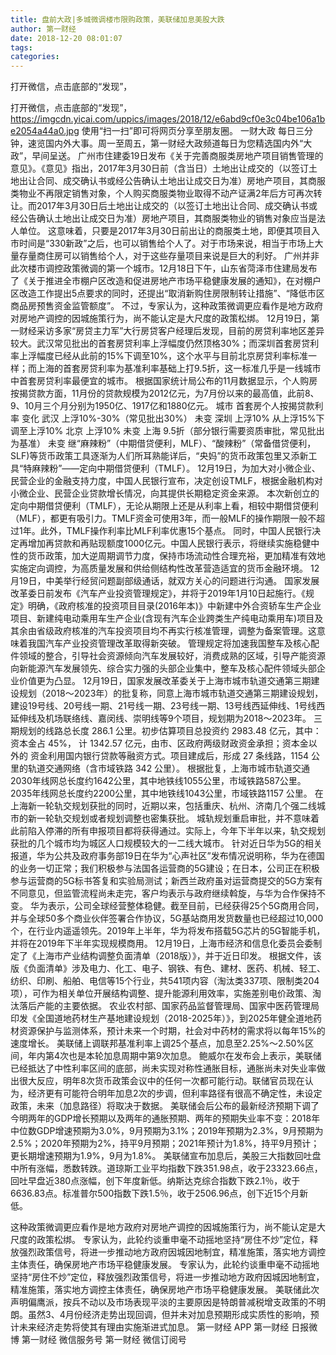 ```yaml
---
title: 盘前大政|多城微调楼市限购政策，美联储加息美股大跌
author: 第一财经
date: 2018-12-20 08:01:07
tags: 
categories: 
---
```

打开微信，点击底部的“发现”，
<!-- more -->
打开微信，点击底部的“发现”，
https://imgcdn.yicai.com/uppics/images/2018/12/e6abd9cf0e3c04be106a1be2054a44a0.jpg
使用“扫一扫”即可将网页分享至朋友圈。
一财大政
每日三分钟，速览国内外大事。周一至周五，第一财经大政频道每日为您精选国内外“大政”，早间呈送。
广州市住建委19日发布《关于完善商服类房地产项目销售管理的意见》。《意见》指出，2017年3月30日前（含当日）土地出让成交的（以签订土地出让合同、成交确认书或经公告确认土地出让成交日为准）房地产项目，其商服类物业不再限定销售对象，个人购买商服类物业取得不动产证满2年后方可再次转让。而2017年3月30日后土地出让成交的（以签订土地出让合同、成交确认书或经公告确认土地出让成交日为准）房地产项目，其商服类物业的销售对象应当是法人单位。
这意味着，只要是2017年3月30日前出让的商服类土地，即便其项目入市时间是“330新政”之后，也可以销售给个人了。对于市场来说，相当于市场上大量存量商住房可以销售给个人，对于这些存量项目来说是巨大的利好。
广州并非此次楼市调控政策微调的第一个城市。12月18日下午，山东省菏泽市住建局发布了《关于推进全市棚户区改造和促进房地产市场平稳健康发展的通知》，在对棚户区改造工作提出5点要求的同时，还提出“取消新购住房限制转让措施”、“降低市区商品房预售资金监管额度”。
不过，专家认为，这种政策微调更应看作是地方政府对房地产调控的因城施策行为，尚不能认定是大尺度的政策松绑。
12月19日，第一财经采访多家“房贷主力军”大行房贷客户经理后发现，目前的房贷利率地区差异较大。武汉常见批出的首套房贷利率上浮幅度仍然顶格30%；而深圳首套房贷利率上浮幅度已经从此前的15%下调至10%，这个水平与目前北京房贷利率标准一样；而上海的首套房贷利率为基准利率基础上打9.5折，这一标准几乎是一线城市中首套房贷利率最便宜的城市。
根据国家统计局公布的11月数据显示，个人购房按揭贷款方面，11月份的贷款规模为2012亿元，为7月份以来的最高值，此前8、9、10月三个月分别为1950亿、1917亿和1880亿元。
城市
首套房个人按揭贷款利率
变化
武汉
上浮10%-30%（常见批出30%）
未变
深圳
上浮10%
从上浮15%下调至上浮10%
北京
上浮10%
未变
上海
9.5折（部分银行需要资质审批，常见批出为基准）
未变
继“麻辣粉”（中期借贷便利，MLF）、“酸辣粉”（常备借贷便利，SLF)等货币政策工具逐渐为人们所耳熟能详后，“央妈”的货币政策包里又添新工具“特麻辣粉”——定向中期借贷便利（TMLF）。
12月19日，为加大对小微企业、民营企业的金融支持力度，中国人民银行宣布，决定创设TMLF，根据金融机构对小微企业、民营企业贷款增长情况，向其提供长期稳定资金来源。
本次新创立的定向中期借贷便利（TMLF），无论从期限上还是从利率上看，相较中期借贷便利（MLF），都更有吸引力。TMLF资金可使用3年，而一般MLF的操作期限一般不超过1年。此外，TMLF操作利率比MLF利率优惠15个基点。
同时，中国人民银行决定再增加再贷款和再贴现额度1000亿元。中国人民银行表示，将继续实施稳健中性的货币政策，加大逆周期调节力度，保持市场流动性合理充裕，更加精准有效地实施定向调控，为高质量发展和供给侧结构性改革营造适宜的货币金融环境。
12月19日，中美举行经贸问题副部级通话，就双方关心的问题进行沟通。
国家发展改革委日前发布《汽车产业投资管理规定》，并将于2019年1月10日起施行。《规定》明确，《政府核准的投资项目目录(2016年本)》中新建中外合资轿车生产企业项目、新建纯电动乘用车生产企业(含现有汽车企业跨类生产纯电动乘用车)项目及其余由省级政府核准的汽车投资项目均不再实行核准管理，调整为备案管理。这意味着我国汽车产业投资管理改革取得新突破。
管理规定将加速我国整车及核心配件领域的整合，引导社会资源倾向汽车发展较好，消费成熟的区域，引导产能资源向新能源汽车发展领先、综合实力强的头部企业集中，整车及核心配件领域头部企业价值更为凸显。
12月19日，国家发展改革委关于上海市城市轨道交通第三期建设规划（2018～2023年）的批复称，同意上海市城市轨道交通第三期建设规划，建设19号线、20号线一期、21号线一期、23号线一期、13号线西延伸线、1号线西延伸线及机场联络线、嘉闵线、崇明线等9个项目，规划期为2018～2023年。
三期规划的线路总长度 286.1 公里。初步估算项目总投资约 2983.48 亿元，其中：资本金占 45%， 计 1342.57 亿元，由市、区政府两级财政资金承担；资本金以外的 资金利用国内银行贷款等融资方式。项目建成后，形成 27 条线路，1154 公里的轨道交通网络（含市域铁路 342 公里）。
根据批复，上海市城市轨道交通2030年线网总长度约1642公里，其中地铁线1055公里，市域铁路587公里。2035年线网总长度约2200公里，其中地铁线1043公里，市域铁路1157 公里。
在上海新一轮轨交规划获批的同时，近期以来，包括重庆、杭州、济南几个强二线城市的新一轮轨交规划或者规划调整也密集获批。
城轨规划重启审批，并不意味着此前陷入停滞的所有申报项目都将获得通过。实际上，今年下半年以来，轨交规划获批的几个城市均为城区人口规模较大的一二线大城市。
针对近日华为5G的相关报道，华为公共及政府事务部19日在华为“心声社区”发布情况说明称，华为在德国的业务一切正常；我们积极参与法国各运营商的5G建设；在日本，公司正在积极参与运营商的5G标书答复和实验局测试；新西兰政府虽对运营商提交的5G方案有不同意见，但监管流程尚未走完，客户均表示与政府继续斡旋，与华为合作保持不变。
华为表示，公司全球经营整体稳健。截至目前，已经获得25个5G商用合同，并与全球50多个商业伙伴签署合作协议，5G基站商用发货数量也已经超过10,000个，在行业内遥遥领先。2019年上半年，华为将发布搭载5G芯片的5G智能手机，并将在2019年下半年实现规模商用。
12月19日，上海市经济和信息化委员会委制定了《上海市产业结构调整负面清单（2018版）》，并于近日印发。
根据文件，该版《负面清单》涉及电力、化工、电子、钢铁、有色、建材、医药、机械、轻工、纺织、印刷、船舶、电信等15个行业，共541项内容（淘汰类337项、限制类204项），可作为相关单位开展结构调整、提升能源利用效率，实施差别电价政策、淘汰落后产能的主要依据。
农业农村部、国家药品监督管理局、国家中医药管理局印发《全国道地药材生产基地建设规划（2018-2025年）》，到2025年健全道地药材资源保护与监测体系，预计未来一个时期，社会对中药材的需求将以每年15%的速度增长。
美联储上调联邦基准利率上调25个基点，加息至2.25%～2.50%区间，年内第4次也是本轮加息周期中第9次加息。
鲍威尔在发布会上表示，美联储已经抵达了中性利率区间的底部，尚未实现对称性通胀目标，通胀尚未对失业率做出很大反应，明年8次货币政策会议中的任何一次都可能行动。联储官员现在认为，经济更有可能符合明年加息2次的步调，但利率路径有很高不确定性，未设定政策，未来（加息路径）将取决于数据。
美联储会后公布的最新经济预期下调了今明两年的GDP增长预期以及两年的通胀预期、两年的预期失业率不变：2018年中位数GDP增速预期为3.0%，9月预期为3.1%；2019年预期为2.3%，9月预期为2.5%；2020年预期为2%，持平9月预期；2021年预计为1.8%，持平9月预计；更长期增速预期为1.9%，9月为1.8%。
美联储宣布加息后，美股三大指数回吐盘中所有涨幅，悉数转跌。道琼斯工业平均指数下跌351.98点，收于23323.66点，回吐早盘近380点涨幅，创下年度新低。纳斯达克综合指数下跌2.1％，收于6636.83点。标准普尔500指数下跌1.5％，收于2506.96点，创下近15个月新低。
 
 
这种政策微调更应看作是地方政府对房地产调控的因城施策行为，尚不能认定是大尺度的政策松绑。
专家认为，此轮约谈重申毫不动摇地坚持“房住不炒”定位，释放强烈政策信号，将进一步推动地方政府因城因地制宜，精准施策，落实地方调控主体责任，确保房地产市场平稳健康发展。
专家认为，此轮约谈重申毫不动摇地坚持“房住不炒”定位，释放强烈政策信号，将进一步推动地方政府因城因地制宜，精准施策，落实地方调控主体责任，确保房地产市场平稳健康发展。
美联储此次声明偏鹰派，按兵不动以及市场表现平淡的主要原因是特朗普减税增支政策的不明朗。虽然3、4月份经济走势出现回调，但并未对加息预期形成实质性的影响，预计未来经济走势将使其有理由实施渐进式加息。
第一财经
APP
第一财经
日报微博
第一财经
微信服务号
第一财经
微信订阅号
